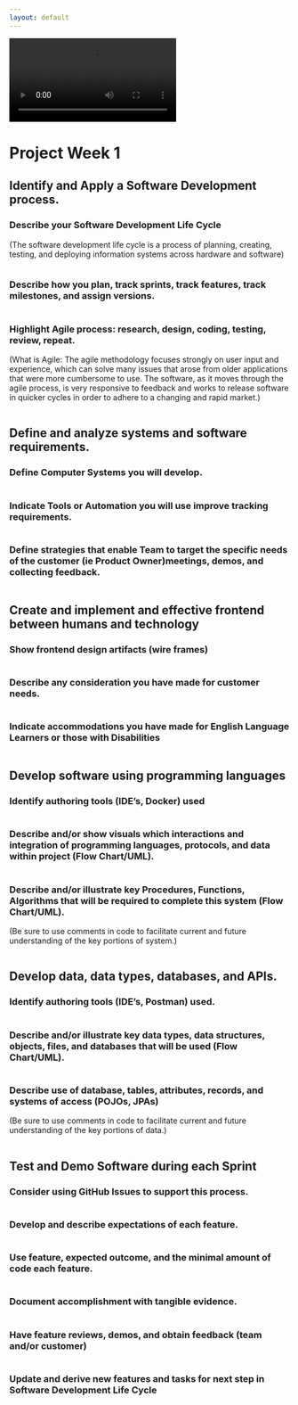 ```yaml
---
layout: default
---
```


<div id="video_wrapper">
  <video autoplay loop>
    <source src="https://drive.google.com/uc?export=view&id=1tfZ3a_LWyeRbDklc5UfDEZ99bD3fmaua" type="video/mp4">
  </video>
</div>

# Project Week 1

## Identify and Apply a Software Development process.

### Describe your Software Development Life Cycle
(The software development life cycle is a process of planning, creating, testing, and deploying information systems across hardware and software)

```

```

### Describe how you plan, track sprints, track features, track milestones, and assign versions.

```

```

### Highlight Agile process: research, design, coding, testing, review, repeat.
(What is Agile: The agile methodology focuses strongly on user input and experience, which can solve many issues that arose from older applications that were more cumbersome to use. The software, as it moves through the agile process, is very responsive to feedback and works to release software in quicker cycles in order to adhere to a changing and rapid market.)

```

```


## Define and analyze systems and software requirements.

### Define Computer Systems you will develop.

```

```

### Indicate Tools or Automation you will use improve tracking requirements.

```

```

### Define strategies that enable Team to target the specific needs of the customer (ie Product Owner)meetings, demos, and collecting feedback.

```

```


## Create and implement and effective frontend between humans and technology

### Show frontend design artifacts (wire frames)

```

```

### Describe any consideration you have made for customer needs.

```

```

### Indicate accommodations you have made for English Language Learners or those with Disabilities

```

```


## Develop software using programming languages

### Identify authoring tools (IDE’s, Docker) used

```

```

### Describe and/or show visuals which interactions and integration of programming languages, protocols, and data within project (Flow Chart/UML).

```

```

### Describe and/or illustrate key Procedures, Functions, Algorithms that will be required to complete this system (Flow Chart/UML).
(Be sure to use comments in code to facilitate current and future understanding of the key portions of system.)
```

```


## Develop data, data types, databases, and APIs.

### Identify authoring tools (IDE’s, Postman) used.

```

```

### Describe and/or illustrate key data types, data structures, objects, files, and databases that will be used (Flow Chart/UML).

```

```

### Describe use of database, tables, attributes, records, and systems of access (POJOs, JPAs)
(Be sure to use comments in code to facilitate current and future understanding of the key portions of data.)
```

```


## Test and Demo Software during each Sprint

### Consider using GitHub Issues to support this process.

```

```

### Develop and describe expectations of each feature.

```

```

### Use feature, expected outcome, and the minimal amount of code each feature.

```

```

### Document accomplishment with tangible evidence.

```

```

### Have feature reviews, demos, and obtain feedback (team and/or customer)

```

```

### Update and derive new features and tasks for next step in Software Development Life Cycle

```

```
